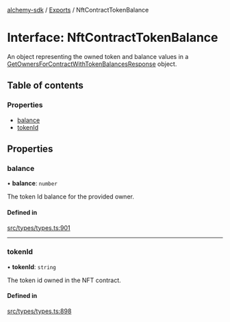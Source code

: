 [alchemy-sdk](../README.md) / [Exports](../modules.md) / NftContractTokenBalance

# Interface: NftContractTokenBalance

An object representing the owned token and balance values in a
[GetOwnersForContractWithTokenBalancesResponse](GetOwnersForContractWithTokenBalancesResponse.md) object.

## Table of contents

### Properties

- [balance](NftContractTokenBalance.md#balance)
- [tokenId](NftContractTokenBalance.md#tokenid)

## Properties

### balance

• **balance**: `number`

The token Id balance for the provided owner.

#### Defined in

[src/types/types.ts:901](https://github.com/alchemyplatform/alchemy-sdk-js/blob/5992f68/src/types/types.ts#L901)

___

### tokenId

• **tokenId**: `string`

The token id owned in the NFT contract.

#### Defined in

[src/types/types.ts:898](https://github.com/alchemyplatform/alchemy-sdk-js/blob/5992f68/src/types/types.ts#L898)
